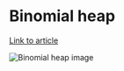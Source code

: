 # Binomial heap

[Link to article](http://www.growingwiththeweb.com/2014/01/binomial-heap.html)

![Binomial heap image](https://googledrive.com/host/0B-wUQaw640vCRjNUVnVhMDJvaGs/binomial-heap.svg)
